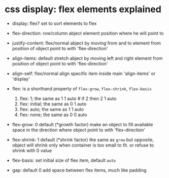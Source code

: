 # css display: flex elements explained


- display: flex?
set to sort elements to flex

- flex-direction: row/column
abject element position where he will point to

- justify-content: flex/normal
abject by moving from and to element from position of object point to
with 'flex-direction'

- align-items: default stretch
abject by moving left and right element from position of object point to
with 'flex-direction'

- align-self: flex/normal
align specific item inside main 'align-items' or 'display'

- flex: is a shorthand property of
`flex-grow`, `flex-shrink`, `flex-basis` 
    1. flex: 1;       the same as 1 1 auto # if 2 then 2 1 auto
    1. flex: initial; the same as 0 1 auto
    1. flex: auto;    the same as 1 1 auto
    1. flex: none;    the same as 0 0 auto

- flex-grow: 0 default (*growth factor) 
make an object to fill available space in the direction where object
point to with 'flex-direction'

- flex-shrink: 1 default (*shrink factor)
the same as `grow` but opposite, object will shrink only when container
is too small to fit. or refuse to shrink with 0 value

- flex-basis: set initial size of flex item, default `auto`

- gap: default 0
add space between flex items, much like padding